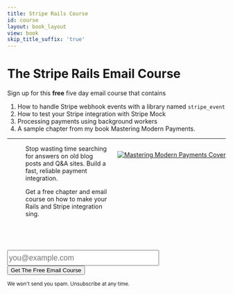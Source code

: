 ```yaml
---
title: Stripe Rails Course
id: course
layout: book_layout
view: book
skip_title_suffix: 'true'
---
```


<h1 class="book big center">The Stripe Rails Email Course</h1>

Sign up for this <strong>free</strong> five day email course that contains

  1. How to handle Stripe webhook events with a library named `stripe_event`
  2. How to test your Stripe integration with Stripe Mock
  3. Processing payments using background workers
  4. A sample chapter from my book Mastering Modern Payments.

---

<div class="row">
  <div class="span3">
    <div style="float: right; height: 200px; padding-top: 1em; padding-bottom: 2em; text-align: center; margin-left: 1.5em;">
      <a href="/mastering-modern-payments"><img src="https://d2s7foagexgnc2.cloudfront.net/files/9e8485ea8977967c7fe7/paperbacklandscape-1.png" alt="Mastering Modern Payments Cover" /></a>
    </div>
  </div>
  <div class="span4" style="margin-left: 3em">
    <p>
      Stop wasting time searching for answers on old blog posts and Q&A sites. Build a fast, reliable payment integration.
    </p>
    <p>Get a free chapter and email course on how to make your Rails and Stripe integration sing.</p>
  </div>
</div>
<div class="center" style="margin-bottom: 3em">
  <form action="/subscribe" method="POST" class="form form-inline" style="margin-top: 1em;">
    <input type="email" class="sans" style="font-size: 17.5px; height: 36px; width: 20em; line-height: 22px;" name="email" placeholder="you@example.com"></input>
    <input type="hidden" name="next" value="/confirmed"></input>
    <input class="btn btn-primary btn-large" type="submit" value="Get The Free Email Course" />
  </form>
  <small>We won't send you spam. Unsubscribe at any time.</small>
</div>
